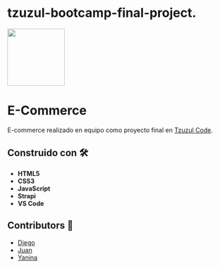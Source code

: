 # tzuzul-bootcamp-final-project.
<div>
<p align='left'>
    <img style = "width: 130px" src="logo_small" </img>
</p>
</div>


# E-Commerce
E-commerce realizado en equipo como proyecto final en [Tzuzul Code](https://www.tzuzulcode.com/).

## Construido con 🛠️
* **HTML5**
* **CSS3**
* **JavaScript**
* **Strapi**
* **VS Code**

## Contributors 🚀

* [Diego](https://github.com/TRtam)
* [Juan](https://github.com/jclentino)
* [Yanina](https://github.com/Yanina-Unrein)